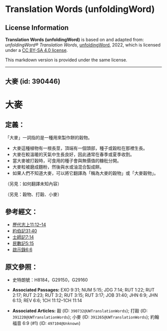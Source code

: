 # Translation Words (unfoldingWord)

## License Information

**Translation Words (unfoldingWord)** is based on and adapted from: _unfoldingWord® Translation Words_, [unfoldingWord](https://unfoldingword.org/utw), 2022, which is licensed under a [CC BY-SA 4.0 license](https://creativecommons.org/licenses/by-sa/4.0/legalcode.en).

This markdown version is provided under the same license.



--------------------------------

## 大麥 (id: 390446)

大麥
==

定義：
---

「大麥」一詞指的是一種用來製作餅的穀物。

* 大麥這種植物有一根長莖，頂端有一個頭部，種子或穀粒在那裡生長。
* 大麥在較溫暖的天氣中生長良好，因此通常在春季或夏季收割。
* 當大麥被打穀時，可食用的種子會與無價值的糠秕分開。
* 大麥粒被磨成麵粉，然後與水或油混合製成餅。
* 如果人們不知道大麥，可以將它翻譯為「稱為大麥的穀物」或「大麥穀物」。

（另見：如何翻譯未知內容）

（另見：穀物、打穀、小麥）

參考經文：
-----

* [歷代志上11:12–14](https://ref.ly/1Chr11:12-1Chr11:14)
* [約伯記31:40](https://ref.ly/Job31:40)
* [士師記7:14](https://ref.ly/Judg7:14)
* [民數記5:15](https://ref.ly/Num5:15)
* [啟示錄6:6](https://ref.ly/Rev6:6)

原文參照：
-----

* 史特朗號：H8184，G29150，G29160

* **Associated Passages:** EXO 9:31; NUM 5:15; JDG 7:14; RUT 1:22; RUT 2:17; RUT 2:23; RUT 3:2; RUT 3:15; RUT 3:17; JOB 31:40; JHN 6:9; JHN 6:13; REV 6:6; 1CH 11:12–1CH 11:14
* **Associated Articles:** 穀 (ID: `390732@UWTranslationWords`); 打穀 (ID: `391220@UWTranslationWords`); 小麥 (ID: `391265@UWTranslationWords`); 約翰福音 6:9 (#1) (ID: `497104@Unknown`)

